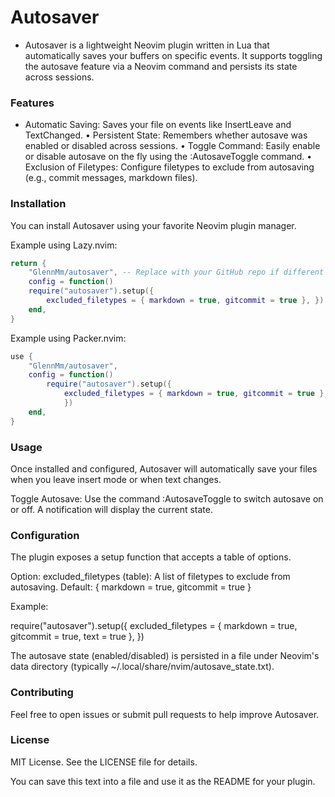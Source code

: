 # Autosaver

- Autosaver is a lightweight Neovim plugin written in Lua that automatically saves your buffers on specific events. It supports toggling the autosave feature via a Neovim command and persists its state across sessions.

### Features

- Automatic Saving: Saves your file on events like InsertLeave and TextChanged. • Persistent State: Remembers whether autosave was enabled or disabled across sessions. • Toggle Command: Easily enable or disable autosave on the fly using the :AutosaveToggle command. • Exclusion of Filetypes: Configure filetypes to exclude from autosaving (e.g., commit messages, markdown files).

### Installation

You can install Autosaver using your favorite Neovim plugin manager.

Example using Lazy.nvim:
```lua
return { 
    "GlennMm/autosaver", -- Replace with your GitHub repo if different 
    config = function() 
    require("autosaver").setup({ 
        excluded_filetypes = { markdown = true, gitcommit = true }, }) 
    end,
}
```
Example using Packer.nvim:

```lua
use { 
    "GlennMm/autosaver", 
    config = function() 
        require("autosaver").setup({ 
            excluded_filetypes = { markdown = true, gitcommit = true }, 
            }) 
    end, 
}
```

### Usage

Once installed and configured, Autosaver will automatically save your files when you leave insert mode or when text changes.

Toggle Autosave: Use the command :AutosaveToggle to switch autosave on or off. A notification will display the current state.

### Configuration

The plugin exposes a setup function that accepts a table of options.

Option: excluded_filetypes (table): A list of filetypes to exclude from autosaving. Default: { markdown = true, gitcommit = true }

Example:

require("autosaver").setup({ excluded_filetypes = { markdown = true, gitcommit = true, text = true }, })

The autosave state (enabled/disabled) is persisted in a file under Neovim's data directory (typically ~/.local/share/nvim/autosave_state.txt).

### Contributing

Feel free to open issues or submit pull requests to help improve Autosaver.

### License

MIT License. See the LICENSE file for details.

You can save this text into a file and use it as the README for your plugin.
